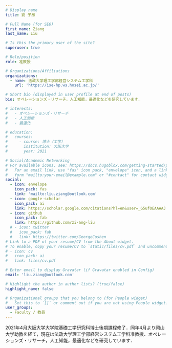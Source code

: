 ```yaml
---
# Display name
title: 劉 子昂

# Full Name (for SEO)
first_name: Ziang
last_name: Liu

# Is this the primary user of the site?
superuser: true

# Role/position
role: 准教授

# Organizations/Affiliations
organizations:
  - name: 法政大学理工学部経営システム工学科
    url: 'https://ise-hp.ws.hosei.ac.jp/'

# Short bio (displayed in user profile at end of posts)
bio: オペレーションズ・リサーチ，人工知能，最適化などを研究しています．

# interests:
#   - オペレーションズ・リサーチ
#   - 人工知能
#   - 最適化

# education:
#   courses:
#     - course: 博士（工学）
#       institution: 大阪大学
#       year: 2021

# Social/Academic Networking
# For available icons, see: https://docs.hugoblox.com/getting-started/page-builder/#icons
#   For an email link, use "fas" icon pack, "envelope" icon, and a link in the
#   form "mailto:your-email@example.com" or "#contact" for contact widget.
social:
  - icon: envelope
    icon_pack: fas
    link: 'mailto:liu.ziang@outlook.com'
  - icon: google-scholar
    icon_pack: ai
    link: https://scholar.google.com/citations?hl=en&user=_G5ufOEAAAAJ 
  - icon: github
    icon_pack: fab
    link: https://github.com/zi-ang-liu
  # - icon: twitter
  #   icon_pack: fab
  #   link: https://twitter.com/GeorgeCushen
# Link to a PDF of your resume/CV from the About widget.
# To enable, copy your resume/CV to `static/files/cv.pdf` and uncomment the lines below.
# - icon: cv
#   icon_pack: ai
#   link: files/cv.pdf

# Enter email to display Gravatar (if Gravatar enabled in Config)
email: 'liu.ziang@outlook.com'

# Highlight the author in author lists? (true/false)
highlight_name: false

# Organizational groups that you belong to (for People widget)
#   Set this to `[]` or comment out if you are not using People widget.
user_groups:
  - Faculty / 教員
---
```


2021年4月大阪大学大学院基礎工学研究科博士後期課程修了．同年4月より岡山大学助教を経て，現在は法政大学理工学部経営システム工学科准教授．オペレーションズ・リサーチ，人工知能，最適化などを研究しています．
